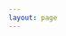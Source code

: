 ```yaml
---
layout: page
---
```


<script setup lang="ts">
import Container from '/@theme/components/Topic/TopicPageContainer.vue'
import NormalItem from "/@theme/components/List/NormalItem.vue"
import { getBrowserData } from '/@theme/data'

const props = {
  title: "浏览器",
  subTitle: "Articles"
}

const data = getBrowserData()
</script>

<Container v-bind="props">
  <NormalItem v-for="item in data" :key="item.id" v-bind="item" />
</Container>
